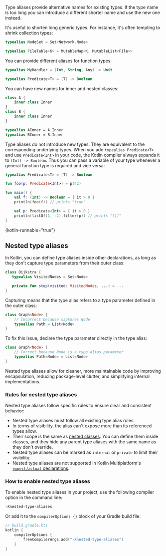 [//]: # (title: Type aliases)

Type aliases provide alternative names for existing types.
If the type name is too long you can introduce a different shorter name and use the new one instead.
 
It's useful to shorten long generic types.
For instance, it's often tempting to shrink collection types:

```kotlin
typealias NodeSet = Set<Network.Node>

typealias FileTable<K> = MutableMap<K, MutableList<File>>
```

You can provide different aliases for function types:

```kotlin
typealias MyHandler = (Int, String, Any) -> Unit

typealias Predicate<T> = (T) -> Boolean
```

You can have new names for inner and nested classes:

```kotlin
class A {
    inner class Inner
}
class B {
    inner class Inner
}

typealias AInner = A.Inner
typealias BInner = B.Inner
```

Type aliases do not introduce new types. 
They are equivalent to the corresponding underlying types.
When you add `typealias Predicate<T>` and use `Predicate<Int>` in your code, the Kotlin compiler always expands it to `(Int) -> Boolean`. 
Thus you can pass a variable of your type whenever a general function type is required and vice versa:

```kotlin
typealias Predicate<T> = (T) -> Boolean

fun foo(p: Predicate<Int>) = p(42)

fun main() {
    val f: (Int) -> Boolean = { it > 0 }
    println(foo(f)) // prints "true"

    val p: Predicate<Int> = { it > 0 }
    println(listOf(1, -2).filter(p)) // prints "[1]"
}
```
{kotlin-runnable="true"}

## Nested type aliases

<primary-label ref="beta"/>

In Kotlin, you can define type aliases inside other declarations, as long as they
don't capture type parameters from their outer class:

```kotlin
class Dijkstra {
   typealias VisitedNodes = Set<Node>

   private fun step(visited: VisitedNodes, ...) = ...
}
```

Capturing means that the type alias refers to a type parameter defined in the outer class:

```kotlin
class Graph<Node> {
    // Incorrect because captures Node
    typealias Path = List<Node>
}
```

To fix this issue, declare the type parameter directly in the type alias:

```kotlin
class Graph<Node> {
    // Correct because Node is a type alias parameter
    typealias Path<Node> = List<Node>
}
```

Nested type aliases allow for cleaner, more maintainable code by improving encapsulation, reducing package-level clutter,
and simplifying internal implementations.

### Rules for nested type aliases

Nested type aliases follow specific rules to ensure clear and consistent behavior:

* Nested type aliases must follow all existing type alias rules.
* In terms of visibility, the alias can't expose more than its referenced types allow.
* Their scope is the same as [nested classes](nested-classes.md). You can define them inside classes,
  and they hide any parent type aliases with the same name as they don't override.
* Nested type aliases can be marked as `internal` or `private` to limit their visibility.
* Nested type aliases are not supported in Kotlin Multiplatform's [`expect/actual` declarations](https://www.jetbrains.com/help/kotlin-multiplatform-dev/multiplatform-expect-actual.html).

### How to enable nested type aliases

To enable nested type aliases in your project, use the following compiler option in the command line:

```bash
-Xnested-type-aliases
```

Or add it to the `compilerOptions {}` block of your Gradle build file:

```kotlin
// build.gradle.kts
kotlin {
    compilerOptions {
        freeCompilerArgs.add("-Xnested-type-aliases")
    }
}
```


